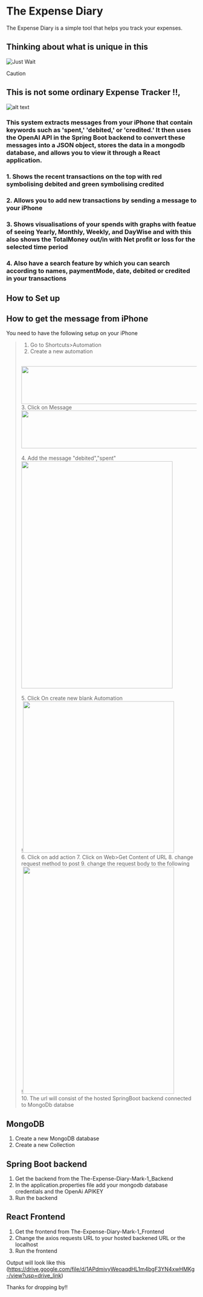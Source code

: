 # The Expense Diary

The Expense Diary is a simple tool that helps you track your expenses.

## Thinking about what is unique in this

![Just Wait](./public/images/justwait.gif)

> [!CAUTION]
## This is not some ordinary Expense Tracker !!, 
![alt text](image-6.gif)

### This system extracts messages from your iPhone that contain keywords such as 'spent,' 'debited,' or 'credited.' It then uses the OpenAI API in the Spring Boot backend to convert these messages into a JSON object, stores the data in a mongodb database, and allows you to view it through a React application.

### 1. Shows the recent transactions on the top with red symbolising debited and green symbolising credited
### 2. Allows you to add new transactions by sending a message to your iPhone
### 3. Shows visualisations of your spends with graphs with featue of seeing Yearly, Monthly, Weekly, and DayWise and with this also shows the TotalMoney out/in with Net profit or loss for the selected time period
### 4. Also have a search feature by which you can search according to names, paymentMode, date, debited or credited in your transactions

## How to Set up

## How to get the message from iPhone
You need to have the following setup on your iPhone
> 1. Go to Shortcuts>Automation
> 2. Create a new automation
> <br>
> <img src="./image-2.png" width="800" height="100"><br>
> 3. Click on Message
> <br>
> <img src="./image-1.png" width="800" height="100"><br>
> <br>
> 4. Add the message "debited","spent"
> <br>
> <img src="./image-3.png" width="400" height="600"><br>
> <br>
> 5. Click On create new blank Automation
> <br>
> !<img src="./image-4.png" width="400" height="400"><br>
> 6. Click on add action
> 7. Click on Web>Get Content of URL
> 8. change request method to post
> 9. change the request body to the following
> <br>
> !<img src="./image.png" width="400" height="600"><br>
> 10. The url will consist of the hosted SpringBoot backend connected to MongoDb databse

## MongoDB
1. Create a new MongoDB database
2. Create a new Collection

## Spring Boot backend
1. Get the backend from the The-Expense-Diary-Mark-1_Backend
2. In the application.properties file
add your mongodb database credentials and the OpenAi APIKEY
3. Run the backend

## React Frontend 
1. Get the frontend from The-Expense-Diary-Mark-1_Frontend
2. Change the axios requests URL to your hosted backened URL or the localhost
3. Run the frontend


Output will look like this
(https://drive.google.com/file/d/1APdmivyWeoaqdHL1m4bgF3YN4xwHMKg-/view?usp=drive_link)


Thanks for dropping by!!








